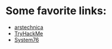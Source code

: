 # Some favorite links:

* [arstechnica](https://www.arstechnica.com)
* [TryHackMe](https://www.tryhackme.com)
* [System76](https://www.system76.com)

